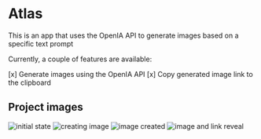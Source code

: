 # Atlas

This is an app that uses the OpenIA API to generate images based on a specific text prompt

Currently, a couple of features are available:

[x] Generate images using the OpenIA API
[x] Copy generated image link to the clipboard

## Project images

<img src='https://media.discordapp.net/attachments/889243010360041576/1208843850031038495/image.png?ex=65e4c291&is=65d24d91&hm=d55f441ce8ea739990dc877385fcfbba324e0eb77bbdc71b731d78f7c14b73c4&=&format=webp&quality=lossless&width=909&height=468' alt='initial state'/>
<img src='https://media.discordapp.net/attachments/889243010360041576/1208844030708809818/image.png?ex=65e4c2bc&is=65d24dbc&hm=b86a1fdb506e304b3bf1accc6b3bfbcdc4298a66005d877690ab3624b77ed68c&=&format=webp&quality=lossless&width=909&height=468'  alt='creating image'/>
<img src='https://media.discordapp.net/attachments/889243010360041576/1208844175232213032/image.png?ex=65e4c2de&is=65d24dde&hm=0a00e4bf146626e3c386e180c50a96d55a43f96f251036c6e48b7170d700e2cf&=&format=webp&quality=lossless&width=944&height=468' alt='image created'/>
<img src='https://media.discordapp.net/attachments/889243010360041576/1208844296753774592/image.png?ex=65e4c2fb&is=65d24dfb&hm=fa5909503d81eb949dde236f572f7282cb8d9750240ee00d304d039813cd3d1c&=&format=webp&quality=lossless&width=909&height=468' alt='image and link reveal'/>
